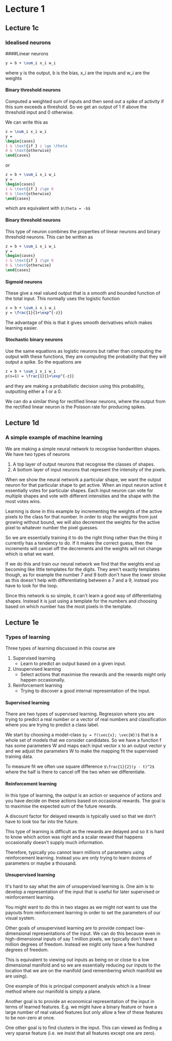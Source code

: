 # Lecture 1
## Lecture 1c

### Idealised neurons
####Linear neurons
```latex
y = b + \sum_i x_i w_i
```
where y is the output, b is the bias, x_i are the inputs and w_i are the weights

#### Binary threshold neurons
Computed a weighted sum of inputs and then send out a spike of activity if this sum exceeds a threshold. So we get an output of 1 if above the threshold input and 0 otherwise.

We can write this as
```latex
z = \sum_i x_i w_i
y = 
\begin{cases}
1 & \text{if } z \ge \theta
0 & \text{otherwise}
\end{cases}
```
or
```latex
z = b + \sum_i x_i w_i
y = 
\begin{cases}
1 & \text{if } z\ge 0
0 & \text{otherwise}
\end{cases}
```
which are equivalent with `$\theta = -b$`

#### Binary threshold neurons
This type of neuron combines the properties of linear neurons and binary threshold neurons. This can be written as
```latex
z = b + \sum_i x_i w_i
y = 
\begin{cases}
z & \text{if } z\ge 0
0 & \text{otherwise}
\end{cases}
```

#### Sigmoid neurons
These give a real valued output that is a smooth and bounded function of the total input. This normally uses the logistic function
```latex
z = b + \sum_i x_i w_i
y = \frac{1}{1+\exp^{-z}} 
```
The advantage of this is that it gives smooth derivatives which makes learning easier.

#### Stochastic binary neurons
Use the same equations as logistic neurons but rather than computing the output with these functions, they are computing the probability that they will output a spike. So the equations are
```latex
z = b + \sum_i x_i w_i
p(s=1) = \frac{1}{1+\exp^{-z}} 
```
and they are making a probabilistic decision using this probability, outputting either a 1 or a 0.

We can do a similar thing for rectified linear neurons, where the output from the rectified linear neuron is the Poisson rate for producing spikes.



## Lecture 1d
### A simple example of machine learning
We are making a simple neural network to recognise handwritten shapes. We have two types of neurons

1. A top layer of output neurons that recognise the classes of shapes.
1. A bottom layer of input neurons that represent the intensity of the pixels.

When we show the neural network a particular shape, we want the output neuron for that particular shape to get active. When an input neuron active it essentially votes for particular shapes. Each input neuron can vote for multiple shapes and vote with different intensities and the shape with the most votes wins.

Learning is done in this example by incrementing the weights of the active pixels to the class for that number. In order to stop the weights from just growing without bound, we will also decrement the weights for the active pixel to whatever number the pixel guesses. 

So we are essentially training it to do the right thing rather than the thing it currently has a tendency to do. If it makes the correct guess, then the increments will cancel off the decrements and the weights will not change which is what we want.

If we do this and train our neural network we find that the weights end up becoming like little templates for the digits. They aren't exactly templates though, as for example the number 7 and 9 both don't have the lower stroke as this doesn't help with differentiating between a 7 and a 9, instead you have to look for the loop.

Since this network is so simple, it can't learn a good way of differentiating shapes. Instead it is just using a template for the numbers and choosing based on which number has the most pixels in the template.



## Lecture 1e
### Types of learning

Three types of learning discussed in this course are

1. Supervised learning
    * Learn to predict an output based on a given input.
1. Unsupervised learning
    * Select actions that maximise the rewards and the rewards might only happen occasionally.
1. Reinforcement learning
    * Trying to discover a good internal representation of the input.

#### Supervised learning
There are two types of supervised learning. Regression where you are trying to predict a real number or a vector of real numbers and classification where you are trying to predict a class label.

We start by choosing a model-class `$y = f(\vec{x}; \vec{W})$` that is a whole set of models that we consider candidates. So we have a function f has some parameters W and maps each input vector x to an output vector y and we adjust the parameters W to make the mapping fit the supervised training data.

To measure fit we often use square difference `$\frac{1}{2}(y - t)^2$` where the half is there to cancel off the two when we differentiate.


#### Reinforcement learning
In this type of learning, the output is an action or sequence of actions and you have decide on these actions based on occasional rewards. The goal is to maximise the expected sum of the future rewards. 

A discount factor for delayed rewards is typically used so that we don't have to look too far into the future.

This type of learning is difficult as the rewards are delayed and so it is hard to know which action was right and a scalar reward that happens occasionally doesn't supply much information.

Therefore, typically you cannot learn millions of parameters using reinforcement learning. Instead you are only trying to learn dozens of parameters or maybe a thousand.


#### Unsupervised learning
It's hard to say what the aim of unsupervised learning is. One aim is to develop a representation of the input that is useful for later supervised or reinforcement learning. 

You might want to do this in two stages as we might not want to use the payouts from reinforcement learning in order to set the parameters of our visual system.

Other goals of unsupervised learning are to provide compact low-dimensional representations of the input. We can do this because even in high-dimensional inputs of say 1 million pixels, we typically don't have a million degrees of freedom. Instead we might only have a few hundred degrees of freedom.

This is equivalent to viewing out inputs as being on or close to a low dimensional manifold and so we are essentially reducing our inputs to the location that we are on the manifold (and remembering which manifold we are using).

One example of this is principal component analysis which is a linear method where our manifold is simply a plane.

Another goal is to provide an economical representation of the input in terms of learned features. E.g. we might have a binary feature or have a large number of real valued features but only allow a few of these features to be non-zero at once.

One other goal is to find clusters in the input. This can viewed as finding a very sparse feature (i.e. we insist that all features except one are zero).